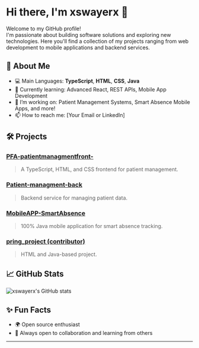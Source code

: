 # Hi there, I'm xswayerx 👋

Welcome to my GitHub profile!  
I'm passionate about building software solutions and exploring new technologies. Here you'll find a collection of my projects ranging from web development to mobile applications and backend services.

## 🚀 About Me
- 💻 Main Languages: **TypeScript**, **HTML**, **CSS**, **Java**
- 🌱 Currently learning: Advanced React, REST APIs, Mobile App Development
- 🔭 I’m working on: Patient Management Systems, Smart Absence Mobile Apps, and more!
- 📫 How to reach me: [Your Email or LinkedIn] <!-- Add your contact details here -->

## 🛠️ Projects

### [PFA-patientmanagmentfront-](https://github.com/xswayerx/PFA-patientmanagmentfront-)
> A TypeScript, HTML, and CSS frontend for patient management.

### [Patient-managment-back](https://github.com/xswayerx/Patient-managment-back)
> Backend service for managing patient data.

### [MobileAPP-SmartAbsence](https://github.com/xswayerx/MobileAPP-SmartAbsence)
> 100% Java mobile application for smart absence tracking.

### [pring_project (contributor)](https://github.com/hamza0x0/pring_project)
> HTML and Java-based project.

## 📈 GitHub Stats
![xswayerx's GitHub stats](https://github-readme-stats.vercel.app/api?username=xswayerx&show_icons=true&theme=radical)

## ✨ Fun Facts
- 🌍 Open source enthusiast
- 🤝 Always open to collaboration and learning from others

---

<!--
**xswayerx/xswayerx** is a ✨ special ✨ repository because its README.md (this file) appears on your GitHub profile.
-->
